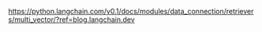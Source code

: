 
https://python.langchain.com/v0.1/docs/modules/data_connection/retrievers/multi_vector/?ref=blog.langchain.dev


